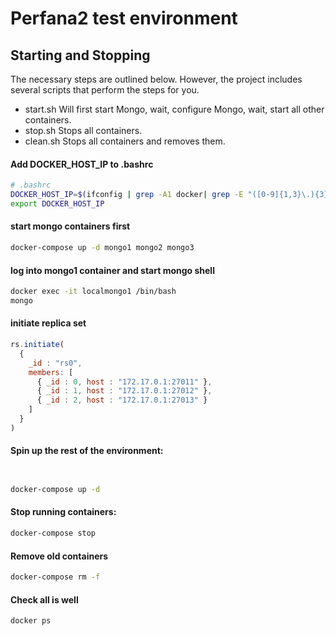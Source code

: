 Perfana2 test environment
=========================


## Starting and Stopping

The necessary steps are outlined below. However, the project includes several scripts that perform the steps for you.
* start.sh
  Will first start Mongo, wait, configure Mongo, wait, start all other containers.
* stop.sh
  Stops all containers. 
* clean.sh
  Stops all containers and removes them.


#### Add DOCKER_HOST_IP to .bashrc
```bash
# .bashrc
DOCKER_HOST_IP=$(ifconfig | grep -A1 docker| grep -E "([0-9]{1,3}\.){3}[0-9]{1,3}" | grep -v 127.0.0.1 | awk '{ print $2 }' | cut -f2 -d: | head -n1)
export DOCKER_HOST_IP
```

#### start mongo containers first
```bash
docker-compose up -d mongo1 mongo2 mongo3
```

#### log into mongo1 container and start mongo shell
```bash
docker exec -it localmongo1 /bin/bash
mongo 
```
#### initiate replica set
```js
rs.initiate(
  {
    _id : "rs0",
    members: [
      { _id : 0, host : "172.17.0.1:27011" },
      { _id : 1, host : "172.17.0.1:27012" },
      { _id : 2, host : "172.17.0.1:27013" }
    ]
  }
) 
```

#### Spin up the rest of the environment:
```bash


docker-compose up -d
```


#### Stop running containers:
```bash
docker-compose stop
```

#### Remove old containers
```bash
docker-compose rm -f
```


#### Check all is well
```bash
docker ps
```

